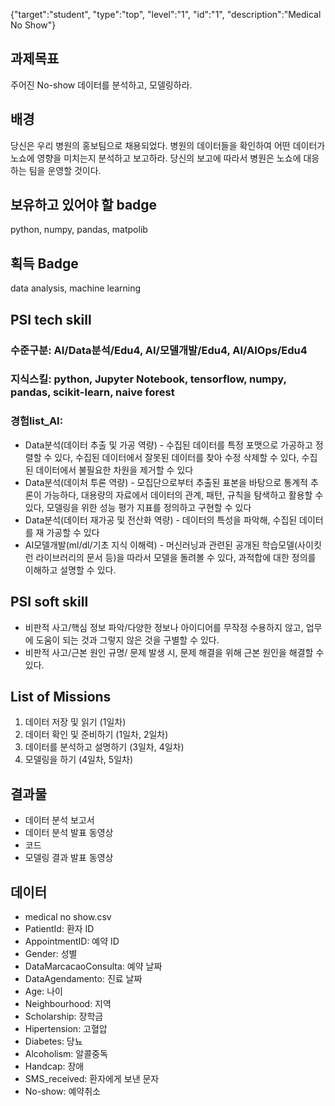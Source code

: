 {"target":"student", "type":"top", "level":"1", "id":"1", "description":"Medical No Show"}

## 과제목표
주어진 No-show 데이터를 분석하고, 모델링하라.
## 배경
당신은 우리 병원의 홍보팀으로 채용되었다. 병원의 데이터들을 확인하여 어떤 데이터가 노쇼에 영향을 미치는지 분석하고 보고하라. 당신의 보고에 따라서 병원은 노쇼에 대응하는 팀을 운영할 것이다.
## 보유하고 있어야 할 badge
python, numpy, pandas, matpolib
## 획득 Badge
data analysis, machine learning

## PSI tech skill
### 수준구분: AI/Data분석/Edu4, AI/모델개발/Edu4, AI/AIOps/Edu4
### 지식스킬: python, Jupyter Notebook, tensorflow, numpy, pandas, scikit-learn, naive forest
### 경험list_AI:
* Data분석(데이터 추출 및 가공 역량) - 수집된 데이터를 특정 포맷으로 가공하고 정렬할 수 있다, 수집된 데이터에서 잘못된 데이터를 찾아 수정 삭제할 수 있다, 수집된 데이터에서 불필요한 차원을 제거할 수 있다
* Data분석(데이처 투론 역량) - 모집단으로부터 추출된 표본을 바탕으로 통계적 추론이 가능하다, 대용량의 자료에서 데이터의 관계, 패턴, 규칙을 탐색하고 활용할 수 있다, 모델링을 위한 성능 평가 지표를 정의하고 구현할 수 있다
* Data분석(데이터 재가공 및 전산화 역량) - 데이터의 특성을 파악해, 수집된 데이터를 재 가공할 수 있다
* AI모델개발(ml/dl/기초 지식 이해력) - 머신러닝과 관련된 공개된 학습모델(사이킷런 라이브러리의 문서 등)을 따라서 모델을 돌려볼 수 있다, 과적합에 대한 정의를 이해하고 설명할 수 있다.
## PSI soft skill
* 비판적 사고/핵심 정보 파악/다양한 정보나 아이디어를 무작정 수용하지 않고, 업무에 도움이 되는 것과 그렇지 않은 것을 구별할 수 있다.
* 비판적 사고/근본 원인 규명/ 문제 발생 시, 문제 해결을 위해 근본 원인을 해결할 수 있다.

## List of Missions
1. 데이터 저장 및 읽기 (1일차)
2. 데이터 확인 및 준비하기 (1일차, 2일차)
3. 데이터를 분석하고 설명하기 (3일차, 4일차)
4. 모델링을 하기 (4일차, 5일차)

## 결과물
* 데이터 분석 보고서
* 데이터 분석 발표 동영상
* 코드
* 모델링 결과 발표 동영상

## 데이터
* medical no show.csv
* PatientId: 환자 ID
* AppointmentID: 예약 ID
* Gender: 성별
* DataMarcacaoConsulta: 예약 날짜
* DataAgendamento: 진료 날짜
* Age: 나이
* Neighbourhood: 지역
* Scholarship: 장학금
* Hipertension: 고혈압
* Diabetes: 당뇨
* Alcoholism: 알콜중독
* Handcap: 장애
* SMS_received: 환자에게 보낸 문자
* No-show: 예약취소


